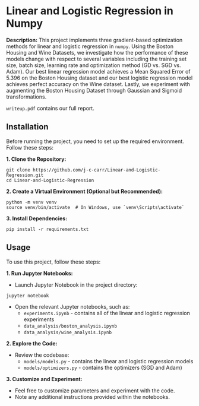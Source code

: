 # Linear and Logistic Regression in Numpy
**Description:** This project implements three gradient-based optimization methods for linear and logistic regression in `numpy`. Using the Boston Housing and Wine Datasets, we investigate how the performance of these models change with respect to several variables including the training set size, batch size, learning rate and optimization method (GD vs. SGD vs. Adam). Our best linear regression model achieves a Mean Squared Error of 5.396 on the Boston Housing dataset and our best logistic regression model achieves perfect accuracy on the Wine dataset. Lastly, we experiment with augmenting the Boston Housing Dataset through Gaussian and Sigmoid transformations.

`writeup.pdf` contains our full report.

## Installation
Before running the project, you need to set up the required environment. Follow these steps:

**1. Clone the Repository:**
```
git clone https://github.com/j-c-carr/Linear-and-Logistic-Regression.git
cd Linear-and-Logistic-Regression
```
**2. Create a Virtual Environment (Optional but Recommended):**
```
python -m venv venv
source venv/bin/activate  # On Windows, use `venv\Scripts\activate`
```
**3. Install Dependencies:**
```
pip install -r requirements.txt
```

## Usage
To use this project, follow these steps:

**1. Run Jupyter Notebooks:**
* Launch Jupyter Notebook in the project directory:
```
jupyter notebook
```
* Open the relevant Jupyter notebooks, such as:
  - `experiments.ipynb` - contains all of the linear and logistic regression experiments
  - `data_analysis/boston_analysis.ipynb`
  - `data_analysis/wine_analysis.ipynb`
  
**2. Explore the Code:**
* Review the codebase:
  - `models/models.py` - contains the linear and logistic regression models
  - `models/optimizers.py` - contains the optimizers (SGD and Adam)
 
**3. Customize and Experiment:**
* Feel free to customize parameters and experiment with the code.
* Note any additional instructions provided within the notebooks.
